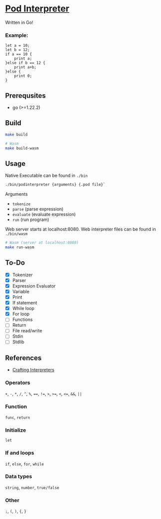 # [Pod Interpreter](https://pyr0de.github.io/pod-interpreter/)
Written in Go!
### Example:
```
let a = 10;
let b = 12;
if a == 10 {
    print a;
}else if b == 12 {
    print a+b;
}else {
    print 0;
}

```

## Prerequsites
- go (>=1.22.2)
## Build
```sh
make build
```
```sh
# Wasm
make build-wasm
```

## Usage
Native Executable can be found in `./bin`
```sh
./bin/podinterpreter {arguments} {.pod file}`
```
Arguments
- `tokenize`
- `parse` (parse expression)
- `evaluate` (evaluate expression)
- `run` (run program)

Web server starts at localhost:8080. Web interpreter files can be found in `./bin/wasm`
```sh
# Wasm (server at localhost:8080)
make run-wasm
```

## To-Do
- [X] Tokenizer
- [X] Parser
- [X] Expression Evaluator
- [X] Variable
- [X] Print
- [X] If statement
- [X] While loop
- [X] For loop
- [ ] Functions
- [ ] Return
- [ ] File read/write
- [ ] Stdin
- [ ] Stdlib

## References
- [Crafting Interpreters](https://craftinginterpreters.com/)

### Operators
`+`, `-`, `*`, `/`, `^`, `%`, `==`, `!=`, `>`, `>=`, `<`, `<=`, `&&`, `||`
### Function
`func`, `return`
### Initialize
`let`
### If and loops
`if`, `else`, `for`, `while`
### Data types
`string`, `number`, `true/false`
### Other
`;`, `(`, `)`, `{`, `}`
